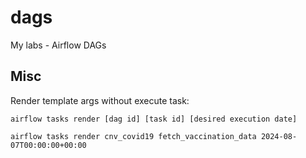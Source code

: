 # dags
My labs - Airflow DAGs

## Misc

Render template args without execute task:

`airflow tasks render [dag id] [task id] [desired execution date]`  

`airflow tasks render cnv_covid19 fetch_vaccination_data 2024-08-07T00:00:00+00:00`
